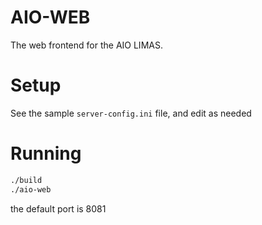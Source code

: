 # AIO-WEB

The web frontend for the AIO LIMAS.

# Setup

See the sample `server-config.ini` file, and edit as needed

# Running

```sh
./build
./aio-web
```

the default port is 8081
